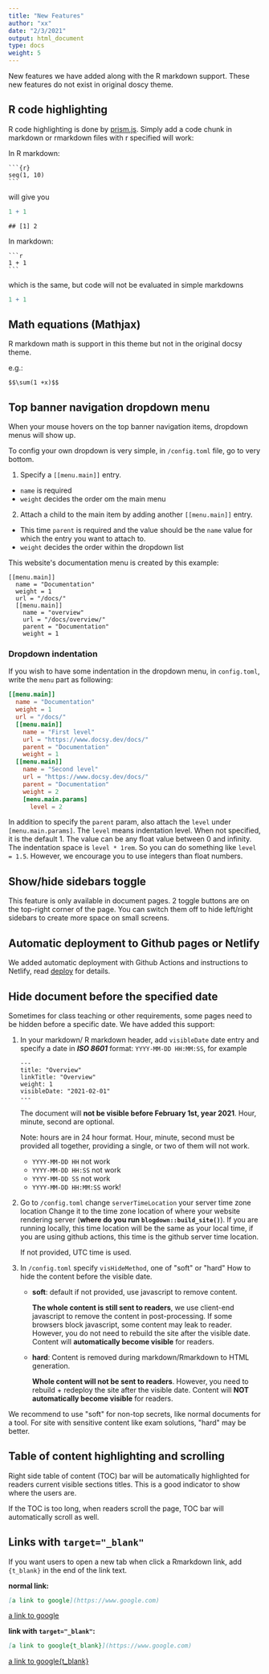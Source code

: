 ```yaml
---
title: "New Features"
author: "xx"
date: "2/3/2021"
output: html_document
type: docs
weight: 5
---
```


New features we have added along with the R markdown support. These new features
do not exist in original doscy theme.

## R code highlighting

R code highlighting is done by [prism.js](https://prismjs.com/index.html). Simply 
add a code chunk in markdown or rmarkdown files with r specified will work:

In R markdown:


````
```{r}
seq(1, 10)
```
````

will give you 

```r
1 + 1
```

```
## [1] 2
```

In markdown:

    ```r
    1 + 1
    ```

which is the same, but code will not be evaluated in simple markdowns
```r
1 + 1
```
    
## Math equations (Mathjax)  

R markdown math is support in this theme but not in the original docsy theme.

e.g.:

`$$\sum(1 +x)$$`

## Top banner navigation dropdown menu

When your mouse hovers on the top banner navigation items, dropdown menus will show 
up. 

To config your own dropdown is very simple, in `/config.toml` file, go to very bottom.

1. Specify a `[[menu.main]]` entry.
  - `name` is required
  - `weight` decides the order om the main menu
2. Attach a child to the main item by adding another `[[menu.main]]` entry.
  - This time `parent` is required and the value should be the `name` value for 
  which the entry you want to attach to.
  - `weight` decides the order within the dropdown list
  
This website's documentation menu is created by this example:

```tmol
[[menu.main]]
  name = "Documentation"
  weight = 1
  url = "/docs/"
  [[menu.main]]
    name = "overview"
    url = "/docs/overview/"
    parent = "Documentation"
    weight = 1
```

### Dropdown indentation
If you wish to have some indentation in the dropdown menu, in `config.toml`, write 
the `menu` part as following:

```toml
[[menu.main]]
  name = "Documentation"
  weight = 1
  url = "/docs/"
  [[menu.main]]
    name = "First level"
    url = "https://www.docsy.dev/docs/"
    parent = "Documentation"
    weight = 1
  [[menu.main]]
    name = "Second level"
    url = "https://www.docsy.dev/docs/"
    parent = "Documentation"
    weight = 2
    [menu.main.params]
      level = 2
```

In addition to specify the `parent` param, also attach the `level` under `[menu.main.params]`.
The `level` means indentation level. When not specified, it is the default 1. The value 
can be any float value between 0 and infinity. The indentation space is `level * 1rem`. 
So you can do something like `level = 1.5`. However, we encourage you to use integers than 
float numbers. 


##  Show/hide sidebars toggle

This feature is only available in document pages. 2 toggle buttons are on the 
top-right corner of the page. You can switch them off to hide left/right sidebars 
to create more space on small screens. 

## Automatic deployment to Github pages or Netlify

We added automatic deployment with Github Actions and instructions to Netlify, 
read [deploy](/rmarkdown/deploy) for details.

## Hide document before the specified date

Sometimes for class teaching or other requirements, some pages need to be hidden 
before a specific date. We have added this support: 

1. In your markdown/ R markdown header, add `visibleDate` date entry and specify 
a date in **_ISO 8601_** format: `YYYY-MM-DD HH:MM:SS`, for example 

    ```
    ---
    title: "Overview"
    linkTitle: "Overview"
    weight: 1
    visibleDate: "2021-02-01"
    ---
    ```

    The document will **not be visible before February 1st, year 2021**. Hour, minute, second
    are optional. 

    Note: hours are in 24 hour format. Hour, minute, second must be provided all together, 
    providing a single, or two of them will not work.
    
    - `YYYY-MM-DD HH` not work
    - `YYYY-MM-DD HH:SS` not work
    - `YYYY-MM-DD SS` not work
    - `YYYY-MM-DD HH:MM:SS` work!

2. Go to `/config.toml` change `serverTimeLocation` your server time zone location
Change it to the time zone location of where your website rendering server (**where do you run `blogdown::build_site()`**).
If you are running locally, this time location will be the same as your local time, 
if you are using github actions, this time is the github server time location.

    If not provided, UTC time is used.

3. In `/config.toml` specify `visHideMethod`, one of "soft" or "hard"
How to hide the content before the visible date.

    - **soft**: default if not provided, use javascript to remove content.
    
      **The whole content is still sent to readers**, we use client-end javascript to remove the
      content in post-processing. If some browsers block javascript, some content may 
      leak to reader. However, you do not need to rebuild the site after the visible date.
      Content will **automatically become visible** for readers.
      
    - **hard**: Content is removed during markdown/Rmarkdown to HTML generation. 
      
      **Whole content will not be sent to readers**. However, you need to rebuild  + redeploy the site 
      after the visible date. Content will **NOT automatically become visible** for readers.

We recommend to use "soft" for non-top secrets, like normal documents for a tool. 
For site with sensitive content like exam solutions, "hard" may be better. 


## Table of content highlighting and scrolling

Right side table of content (TOC) bar will be automatically highlighted for readers current
visible sections titles. This is a good indicator to show where the users are.

If the TOC is too long, when readers scroll the page, TOC bar will automatically scroll
as well. 


## Links with `target="_blank"`

If you want users to open a new tab when click a Rmarkdown link, add `{t_blank}`
in the end of the link text. 

**normal link:**

```md
[a link to google](https://www.google.com)
```
[a link to google](https://www.google.com)

**link with `target="_blank"`:**

```md
[a link to google{t_blank}](https://www.google.com)
```
[a link to google{t_blank}](https://www.google.com)


